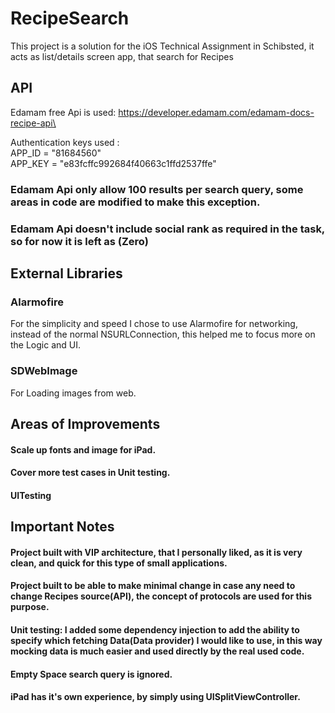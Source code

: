 # RecipeSearch
This project is a solution for the iOS Technical Assignment in Schibsted, it acts as list/details screen app, that search for Recipes

## API
Edamam free Api is used:
https://developer.edamam.com/edamam-docs-recipe-api\

Authentication keys used :\
APP_ID = "81684560"\
APP_KEY = "e83fcffc992684f40663c1ffd2537ffe"

### Edamam Api only allow 100 results per search query, some areas in code are modified to make this exception.
### Edamam Api doesn't include social rank as required in the task, so for now it is left as (Zero)

## External Libraries

### Alarmofire
For the simplicity and speed I chose to use Alarmofire for networking, instead of the normal NSURLConnection, this helped me to focus more on the Logic and UI.
### SDWebImage
For Loading images from web.

## Areas of Improvements
#### Scale up fonts and image for iPad.
#### Cover more test cases in Unit testing.
#### UITesting


## Important Notes
#### Project built with VIP architecture, that I personally liked, as it is very clean, and quick for this type of small applications.
#### Project built to be able to make minimal change in case any need to change Recipes source(API), the concept of protocols are used for this purpose.
#### Unit testing: I added some dependency injection to add the ability to specify which fetching Data(Data provider) I would like to use, in this way mocking data is much easier and used directly by the real used code.
#### Empty Space search query is ignored.
#### iPad has it's own experience, by simply using UISplitViewController.


